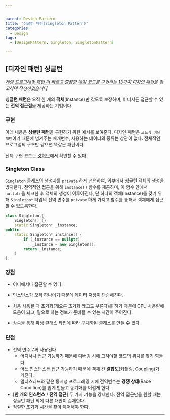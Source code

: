 ```yaml
---


parent: Design Pattern
title: "싱글턴 패턴(Singleton Pattern)"
categories:
  - Design
tags:
  - [DesignPattern, Singleton, SingletonPattern]

---
```


## [디자인 패턴] 싱글턴

*[게임 프로그래밍 패턴 더 빠르고 깔끔한 게임 코드를 구현하는 13가지 디자인 패턴](http://www.hanbit.co.kr/store/books/look.php?p_code=B4342659595)을 참고하여 작성하였습니다.*



**싱글턴 패턴**은 오직 한 개의 **객체**(Instance)만 갖도록 보장하며, 어디서든 접근할 수 있는 **전역 접근점**을 제공하는 기법이다.



### 구현

아래 내용은 **싱글턴 패턴**을 구현하기 위한 예시를 보여준다. 디자인 패턴은 `코드가 아닌 패턴`이기 때문에 넘겨주는 매개변수, 사용하는 데이터의 종류는 상관이 없다. 전체적인 프로그램의 구조만 같으면 똑같은 패턴이다.

전체 구현 코드는 [깃허브]( https://github.com/JangHyeonJun/CPPStudy/blob/master/CPPStudy/singleton_pattern.cpp)에서 확인할 수 있다.



### Singleton Class

`Singleton` 클래스의 생성자를 `private` 하게 선언하여, 외부에서 싱글턴 객체의 생성을 방지한다. 전역적인 접근을 위해 `instance()` 함수를 제공하며, 이 함수 안에서 `nullptr`을 체크한 후 객체의 생성이 이루어진다, 단 하나의 객체(Instance)를 갖기 위해 `Singleton*` 타입의 전역 변수를 `private` 하게 가지고 함수를 통해서 객체에게 접근할 수 있도록한다.

```c++
class Singleton {
	Singleton() {}
	static Singleton* _instance;
public:
	static Singleton* instance() {
		if (_instance == nullptr)
			_instance = new Singleton();
		return _instance;
	}
};
```





### 장점

- 어디에서나 접근할 수 있다.

- 인스턴스가 오직 하나이기 때문에 데이터 저장이 단순해진다.

- 처음 사용될 때 초기화(게으른 초기화 라고도 부른다)를 하기 때문에 CPU 사용량에 도움이 되고, 필요로 하는 정보가 준비될 수 있는 시간이 주어진다.

- 상속을 통해 파생 클래스 타입에 따라 구체화된 클래스를 만들 수 있다.



### 단점

- 전역 변수로써 사용된다
  - 어디서나 접근 가능하기 때문에 디버깅 시에 고쳐야할 코드의 위치를 찾기 힘들다.
  - 어느 인스턴스든 접근 가능하기 때문에 객체 간 **결합도**(커플링, Coupling)가 커진다.
  - 멀티스레드와 같은 동시성 프로그래밍 시에 전역변수는 **경쟁 상태**(Race Condition)를 쉽게 만들고 동기화를 어렵게 한다.
- [**한 개의 인스턴스** / **전역 접근**] 두 가지 기능을 강제한다. 전역 접근만을 원할 때는 싱글턴 패턴 외에 다른 대안이 존재한다.
- 적절한 초기화 시간을 찾아 제어해야 한다.

---

  

